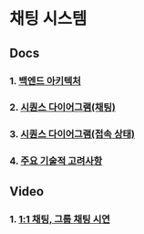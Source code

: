 # 채팅 시스템

## Docs

### 1. [백엔드 아키텍처](https://github.com/LeeJaeYun7/chatting/blob/master/docs/BACKEND_ARCHITECTURE.md)
### 2. [시퀀스 다이어그램(채팅)](https://github.com/LeeJaeYun7/chatting/blob/master/docs/CHATTING_SEQUENCE_DIAGRAM.md)
### 3. [시퀀스 다이어그램(접속 상태)](https://github.com/LeeJaeYun7/chatting/blob/master/docs/CONNECTION_STATUS_SEQUENCE_DIAGRAM.md)
### 4. [주요 기술적 고려사항](https://github.com/LeeJaeYun7/chatting/blob/master/docs/TECHNICAL_DECISIONS.md)


## Video
### 1. [1:1 채팅, 그룹 채팅 시연](https://github.com/LeeJaeYun7/chatting/blob/master/docs/CHATTING_VIDEO.md)
